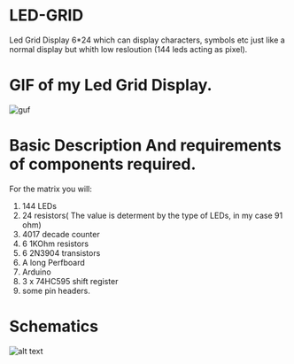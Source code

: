 # LED-GRID
Led Grid Display 6*24 which can display characters, symbols etc just like a normal display but whith low resloution (144 leds acting as pixel).
# GIF of my Led Grid Display.
  ![guf](Resources/giphy.gif)
  
# Basic Description And requirements of components required.
For the matrix you will:
1. 144 LEDs
2. 24 resistors( The value is determent by the type of LEDs, in my case 91 ohm)
3. 4017 decade counter
4. 6 1KOhm resistors
5. 6 2N3904 transistors
6. A long Perfboard
7. Arduino
8. 3 x 74HC595 shift register
10. some pin headers.

# Schematics
![alt text](https://cdn.instructables.com/FUG/NP1X/GBVJ2558/FUGNP1XGBVJ2558.LARGE.jpg)
